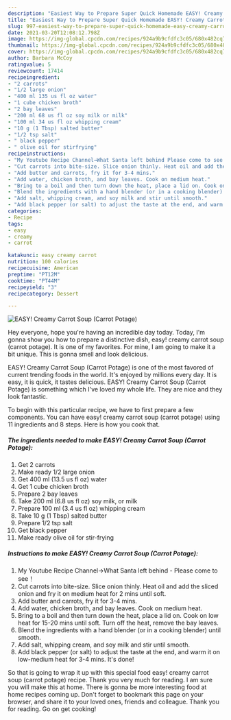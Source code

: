 ```yaml
---
description: "Easiest Way to Prepare Super Quick Homemade EASY! Creamy Carrot Soup (Carrot Potage)"
title: "Easiest Way to Prepare Super Quick Homemade EASY! Creamy Carrot Soup (Carrot Potage)"
slug: 997-easiest-way-to-prepare-super-quick-homemade-easy-creamy-carrot-soup-carrot-potage
date: 2021-03-20T12:08:12.798Z
image: https://img-global.cpcdn.com/recipes/924a9b9cfdfc3c05/680x482cq70/easy-creamy-carrot-soup-carrot-potage-recipe-main-photo.jpg
thumbnail: https://img-global.cpcdn.com/recipes/924a9b9cfdfc3c05/680x482cq70/easy-creamy-carrot-soup-carrot-potage-recipe-main-photo.jpg
cover: https://img-global.cpcdn.com/recipes/924a9b9cfdfc3c05/680x482cq70/easy-creamy-carrot-soup-carrot-potage-recipe-main-photo.jpg
author: Barbara McCoy
ratingvalue: 5
reviewcount: 17414
recipeingredient:
- "2 carrots"
- "1/2 large onion"
- "400 ml 135 us fl oz water"
- "1 cube chicken broth"
- "2 bay leaves"
- "200 ml 68 us fl oz soy milk or milk"
- "100 ml 34 us fl oz whipping cream"
- "10 g (1 Tbsp) salted butter"
- "1/2 tsp salt"
- " black pepper"
- " olive oil for stirfrying"
recipeinstructions:
- "My Youtube Recipe Channel→What Santa left behind Please come to see！"
- "Cut carrots into bite-size. Slice onion thinly. Heat oil and add the sliced onion and fry it on medium heat for 2 mins until soft."
- "Add butter and carrots, fry it for 3-4 mins."
- "Add water, chicken broth, and bay leaves. Cook on medium heat."
- "Bring to a boil and then turn down the heat, place a lid on. Cook on low heat for 15-20 mins until soft. Turn off the heat, remove the bay leaves."
- "Blend the ingredients with a hand blender (or in a cooking blender) until smooth."
- "Add salt, whipping cream, and soy milk and stir until smooth."
- "Add black pepper (or salt) to adjust the taste at the end, and warm it on low-medium heat for 3-4 mins. It&#39;s done!"
categories:
- Recipe
tags:
- easy
- creamy
- carrot

katakunci: easy creamy carrot 
nutrition: 100 calories
recipecuisine: American
preptime: "PT12M"
cooktime: "PT44M"
recipeyield: "3"
recipecategory: Dessert

---
```



![EASY! Creamy Carrot Soup (Carrot Potage)](https://img-global.cpcdn.com/recipes/924a9b9cfdfc3c05/680x482cq70/easy-creamy-carrot-soup-carrot-potage-recipe-main-photo.jpg)

Hey everyone, hope you're having an incredible day today. Today, I'm gonna show you how to prepare a distinctive dish, easy! creamy carrot soup (carrot potage). It is one of my favorites. For mine, I am going to make it a bit unique. This is gonna smell and look delicious.

EASY! Creamy Carrot Soup (Carrot Potage) is one of the most favored of current trending foods in the world. It's enjoyed by millions every day. It is easy, it is quick, it tastes delicious. EASY! Creamy Carrot Soup (Carrot Potage) is something which I've loved my whole life. They are nice and they look fantastic.




To begin with this particular recipe, we have to first prepare a few components. You can have easy! creamy carrot soup (carrot potage) using 11 ingredients and 8 steps. Here is how you cook that.

<!--inarticleads1-->

##### The ingredients needed to make EASY! Creamy Carrot Soup (Carrot Potage):

1. Get 2 carrots
1. Make ready 1/2 large onion
1. Get 400 ml (13.5 us fl oz) water
1. Get 1 cube chicken broth
1. Prepare 2 bay leaves
1. Take 200 ml (6.8 us fl oz) soy milk, or milk
1. Prepare 100 ml (3.4 us fl oz) whipping cream
1. Take 10 g (1 Tbsp) salted butter
1. Prepare 1/2 tsp salt
1. Get  black pepper
1. Make ready  olive oil for stir-frying




<!--inarticleads2-->

##### Instructions to make EASY! Creamy Carrot Soup (Carrot Potage):

1. My Youtube Recipe Channel→What Santa left behind - Please come to see！
1. Cut carrots into bite-size. Slice onion thinly. Heat oil and add the sliced onion and fry it on medium heat for 2 mins until soft.
1. Add butter and carrots, fry it for 3-4 mins.
1. Add water, chicken broth, and bay leaves. Cook on medium heat.
1. Bring to a boil and then turn down the heat, place a lid on. Cook on low heat for 15-20 mins until soft. Turn off the heat, remove the bay leaves.
1. Blend the ingredients with a hand blender (or in a cooking blender) until smooth.
1. Add salt, whipping cream, and soy milk and stir until smooth.
1. Add black pepper (or salt) to adjust the taste at the end, and warm it on low-medium heat for 3-4 mins. It&#39;s done!




So that is going to wrap it up with this special food easy! creamy carrot soup (carrot potage) recipe. Thank you very much for reading. I am sure you will make this at home. There is gonna be more interesting food at home recipes coming up. Don't forget to bookmark this page on your browser, and share it to your loved ones, friends and colleague. Thank you for reading. Go on get cooking!
